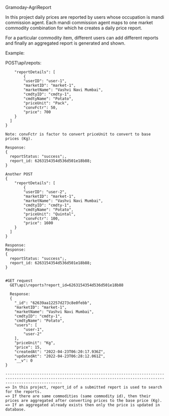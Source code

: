 Gramoday-AgriReport

In this project daily prices are reported by users whose occupation is mandi
commission agent. Each mandi commission agent maps to one market commodity combination
for which he creates a daily price report.

For a particular commodity item, different users can add different reports and finally an aggregated report is generated and shown.

Example:

POST\api\repots:

```{
    "reportDetails": [
        {
        "userID": "user-1",
        "marketID": "market-1",
        "marketName": "Vashvi Navi Mumbai",
        "cmdtyID": "cmdty-1",
        "cmdtyName": "Potato",
        "priceUnit": "Pack",
        "convFctr": 50,
        "price": 700
    }
  ]
}

Note: convFctr is factor to convert priceUnit to convert to base prices (Kg).

Response:
{
  reportStatus: "success";,
  report_id: 6263154354d536d501e18b88;
}

Another POST
{
    "reportDetails": [
        {
        "userID": "user-2",
        "marketID": "market-1",
        "marketName": "Vashvi Navi Mumbai",
        "cmdtyID": "cmdty-1",
        "cmdtyName": "Potato",
        "priceUnit": "Quintal",
        "convFctr": 100,
        "price": 1600
    }
  ]
}

Response:
Response:
{
  reportStatus: "success";,
  report_id: 6263154354d536d501e18b88;
}


#GET request
  GET\api\reports?report_id=6263154354d536d501e18b88

  Response:
  {
    "_id": "62639aa12257d273c8e0febb",
    "marketID": "market-1",
    "marketName": "Vashvi Navi Mumbai",
    "cmdtyID": "cmdty-1",
    "cmdtyName": "Potato",
    "users": [
        "user-1",
        "user-2"
    ],
    "priceUnit": "Kg",
    "price": 15,
    "createdAt": "2022-04-23T06:20:17.936Z",
    "updatedAt": "2022-04-23T06:28:12.061Z",
    "__v": 0
}

---------------------------------------------------------------------------------------------------------------------------------------------------------------------
=> In this project, report_id of a submitted report is used to search for the reports.
=> If there are same commodities (same commodity id), then their prices are aggregated after converting prices to the base price (Kg).
=> If an aggregated already exists then only the price is updated in database.
```
